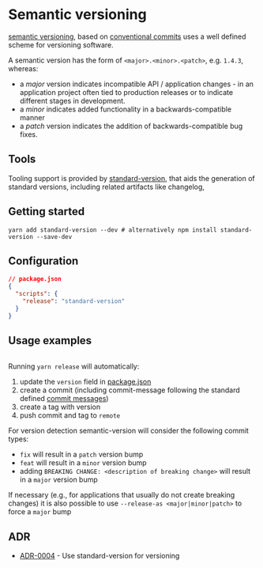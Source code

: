 # Semantic versioning

[semantic versioning](https://semver.org/), based on [conventional commits](https://conventionalcommits.org/) uses a well defined scheme for versioning software.

A semantic version has the form of `<major>.<minor>.<patch>`, e.g. `1.4.3`, whereas:

- a *major* version indicates incompatible API / application changes -
in an application project often tied to production releases or to indicate different stages in development.
- a *minor* indicates added functionality in a backwards-compatible manner
- a *patch* version indicates the addition of backwards-compatible bug fixes.

## Tools

Tooling support is provided by [standard-version](https://github.com/conventional-changelog/standard-version), that aids the generation of standard versions, including related artifacts like changelog,

## Getting started

```shell
yarn add standard-version --dev # alternatively npm install standard-version --save-dev
```

## Configuration

```json
// package.json
{
  "scripts": {
    "release": "standard-version"
  }
}
```

## Usage examples

```shell
```

Running `yarn release` will automatically:
1. update the `version` field in [package.json](package.json)
2. create a commit (including commit-message following the standard defined [commit messages](#commit-messages))
3. create a tag with version
4. push commit and tag to `remote`

For version detection semantic-version will consider the following commit types:
- `fix` will result in a `patch` version bump
- `feat` will result in a `minor` version bump
- adding `BREAKING CHANGE: <description of breaking change>` will result in a `major` version bump

If necessary (e.g., for applications that usually do not create breaking changes) it is also possible to use `--release-as <major|minor|patch>` to force a `major` bump

## ADR
- [ADR-0004](0004-use-standard-version-for-versioning.md) - Use standard-version for versioning
